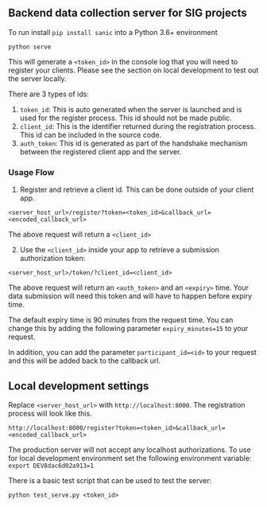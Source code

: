 ## Backend data collection server for SIG projects 

To run install `pip install sanic` into a Python 3.6+ environment

```shell
python serve
```
This will generate a `<token_id>` in the console log that you will need to 
register your clients. Please see the section on local development to test out 
the server locally.

There are 3 types of ids:
1. `token_id`: This is auto generated when the server is launched and is used 
for the register process. This id should not be made public. 
2. `client_id`: This is the identifier returned during the registration process. 
This id can be included in the source code.
3. `auth_token`: This id is generated as part of the handshake mechanism between
the registered client app and the server.

### Usage Flow

1. Register and retrieve a client id. This can be done outside of your client 
app.

```
<server_host_url>/register?token=<token_id>&callback_url=<encoded_callback_url>
```

The above request will return a `<client_id>`

2. Use the `<client_id>` inside your app to retrieve a submission authorization 
token:

```
<server_host_url>/token/?client_id=<client_id>
```
The above request will return an `<auth_token>` and an `<expiry>` time. Your 
data submission will need this token and will have to happen before expiry 
time.

The default expiry time is 90 minutes from the request time. You can change this 
by adding the following parameter `expiry_minutes=15` to your request.

In addition, you can add the parameter `participant_id=<id>` to your request and 
this will be added back to the callback url.

## Local development settings

Replace `<server_host_url>` with `http://localhost:8000`. The registration
process will look like this.

`http://localhost:8000/register?token=<token_id>&callback_url=<encoded_callback_url>`

The production server will not accept any localhost authorizations. To use for 
local development environment set the following environment variable: 
`export DEV8dac6d02a913=1`

There is a basic test script that can be used to test the server:

```
python test_serve.py <token_id>
```